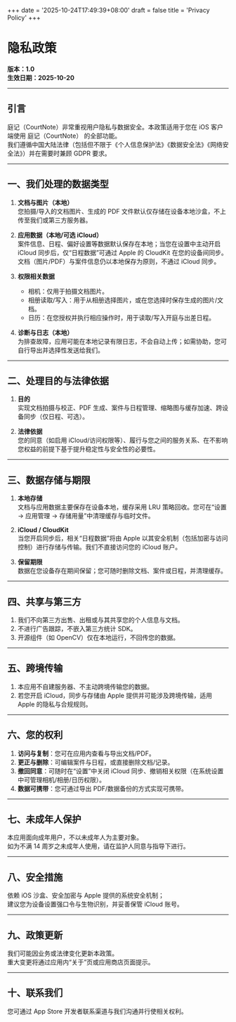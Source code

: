 +++
date = '2025-10-24T17:49:39+08:00'
draft = false
title = 'Privacy Policy'
+++

# 隐私政策

**版本：1.0**  
**生效日期：2025-10-20**

---

## 引言

庭记（CourtNote）非常重视用户隐私与数据安全。本政策适用于您在 iOS 客户端使用 庭记（CourtNote） 的全部功能。  
我们遵循中国大陆法律（包括但不限于《个人信息保护法》《数据安全法》《网络安全法》）并在需要时兼顾 GDPR 要求。

---

## 一、我们处理的数据类型

1. **文档与图片（本地）**  
   您拍摄/导入的文档图片、生成的 PDF 文件默认仅存储在设备本地沙盒，不上传至我们或第三方服务器。

2. **应用数据（本地/可选 iCloud）**  
   案件信息、日程、偏好设置等数据默认保存在本地；当您在设置中主动开启 iCloud 同步后，仅“日程数据”可通过 Apple 的 CloudKit 在您的设备间同步。  
   文档（图片/PDF）与案件信息仍以本地保存为原则，不通过 iCloud 同步。

3. **权限相关数据**  
   - 相机：仅用于拍摄文档图片。  
   - 相册读取/写入：用于从相册选择图片，或在您选择时保存生成的图片/文档。  
   - 日历：在您授权并执行相应操作时，用于读取/写入开庭与出差日程。

4. **诊断与日志（本地）**  
   为排查故障，应用可能在本地记录有限日志，不会自动上传；如需协助，您可自行导出并选择性发送给我们。

---

## 二、处理目的与法律依据

1. **目的**  
   实现文档拍摄与校正、PDF 生成、案件与日程管理、缩略图与缓存加速、跨设备同步（仅日程、可选）。

2. **法律依据**  
   您的同意（如启用 iCloud/访问权限等）、履行与您之间的服务关系、在不影响您权益的前提下基于提升稳定性与安全性的必要性。

---

## 三、数据存储与期限

1. **本地存储**  
   文档与应用数据主要保存在设备本地，缓存采用 LRU 策略回收。您可在“设置 → 应用管理 → 存储用量”中清理缓存与临时文件。

2. **iCloud / CloudKit**  
   当您开启同步后，相关“日程数据”将由 Apple 以其安全机制（包括加密与访问控制）进行存储与传输。我们不直接访问您的 iCloud 账户。

3. **保留期限**  
   数据在您设备存在期间保留；您可随时删除文档、案件或日程，并清理缓存。

---

## 四、共享与第三方

1. 我们不向第三方出售、出租或与其共享您的个人信息与文档。  
2. 不进行广告跟踪，不嵌入第三方统计 SDK。  
3. 开源组件（如 OpenCV）仅在本地运行，不回传您的数据。

---

## 五、跨境传输

1. 本应用不自建服务器、不主动跨境传输您的数据。  
2. 若您开启 iCloud，同步与存储由 Apple 提供并可能涉及跨境传输，适用 Apple 的隐私与合规规则。

---

## 六、您的权利

1. **访问与复制**：您可在应用内查看与导出文档/PDF。  
2. **更正与删除**：可编辑案件与日程，或直接删除文档/记录。  
3. **撤回同意**：可随时在“设置”中关闭 iCloud 同步、撤销相关权限（在系统设置中可管理相机/相册/日历权限）。  
4. **数据可携带**：您可通过导出 PDF/数据备份的方式实现可携带。

---

## 七、未成年人保护

本应用面向成年用户，不以未成年人为主要对象。  
如为不满 14 周岁之未成年人使用，请在监护人同意与指导下进行。

---

## 八、安全措施

依赖 iOS 沙盒、安全加密与 Apple 提供的系统安全机制；  
建议您为设备设置强口令与生物识别，并妥善保管 iCloud 账号。

---

## 九、政策更新

我们可能因业务或法律变化更新本政策。  
重大变更将通过应用内“关于”页或应用商店页面提示。

---

## 十、联系我们

您可通过 App Store 开发者联系渠道与我们沟通并行使相关权利。
